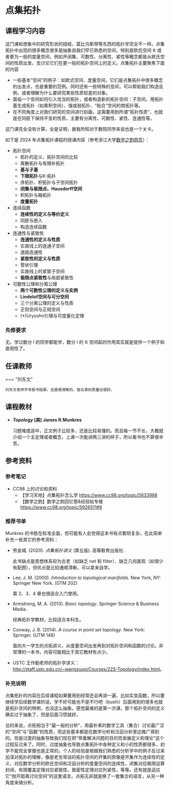 # 点集拓扑

## 课程学习内容

这门课和想象中的研究形状的扭结，莫比乌斯带等东西的拓扑学完全不一样。点集拓扑中出现的很多概念很多是抽象自我们早已熟悉的空间，特别是欧氏空间 $\mathbb{R}$ 或者更为一般的度量空间，例如开闭集、可数性、分离性、紧性等概念都是从欧氏空间的性质出发，去讨论它们在更一般的拓扑空间上的定义。点集拓扑主要聚焦下面的内容

+ 一些基本“空间”的例子：如欧式空间、度量空间，它们是点集拓扑中很多概念的出发点，也是重要的范例。同时还有一些特殊的空间，可以帮助我们构造反例，或者理解为什么要研究某些性质较差的对象。
+ 面临一个空间如何引入恰当的拓扑，或者构造新的拓扑空间：子空间，用拓扑基生成拓扑（如乘积空间）、强或弱拓扑、“粘合”空间的商拓扑等。
+ 在不同角度上对我们研究的空间进行刻画，这需要用到所谓“拓扑性质”，也就是在同胚下保持不变的性质，主要有分离性、可数性、紧性、连通性等。 

这门课完全没有计算，全是证明，据我所知对于数院同学来说也是一个关卡。

如下是 2024 年点集拓扑课程的授课内容（参考浙江大学[数学之韵网页](https://zju_math.pages.zjusct.io/mathweb/compulsory/Topology)）：

* 拓扑空间
    - 拓扑的定义、拓扑空间的比较
    - 离散拓扑与有限补拓扑
    - **基与子基**
    - **下限拓扑**与K-拓扑
    - 序拓扑、积拓扑与子空间拓扑
    - **闭集与极限点、Hausdorff空间**
    - 积拓扑与箱拓扑
    - **度量拓扑**
* 连续函数
    - **连续性的定义与等价定义**
    - 同胚与嵌入
    - 构造连续函数
* 连通性与紧致性
    * **连通性的定义与性质**
    * 实直线上的连通子空间
    * 道路连通性
    * **紧致性的定义与性质**
    * 管状引理
    * 实直线上的紧致子空间
    * **极限点紧致性**与局部紧致性
* 可数性公理和分离公理
    * **两个可数性公理的定义与实例**
    * **Lindelof空间与可分空间**
    * 三个分离公理的定义与性质
    * 正则空间与正规空间
    * (*)Urysohn引理与可度量化定理


### 先修要求

无。学过数分 I 的同学都能学，数分 I 的 $\mathbb{R}$ 空间起的作用其实就是提供一个例子和直观性了。

## 任课教师

=== "刘东文"

    刘东文老师手写板书投屏，还是很清晰的，智云录的质量也很好。


## 课程教材

- ***Topology* [美] James R.Munkres**

    习题难度适中，正文例子比较多，还是比较易懂的。而且每一节不长，大概就介绍一个主定理或者概念，上课一次能讲两三讲的样子，所以看书也不算很辛苦。

## 参考资料

### 参考笔记
+ CC98 上的讨论和资料
    + 【学习天地】点集拓扑怎么学 <https://www.cc98.org/topic/5833998> 
    + 【数学之韵】数学之韵回忆卷&经验帖专楼 <https://www.cc98.org/topic/5926511#8> 

### 推荐书单

Munkres 的书胜在标准全面，但可能有人会觉得这本书有点繁琐复杂，在此简单补充一些其它的参考资料：

+ 熊金城. (2020). *点集拓扑讲义* (第五版). 高等敎育出版社. 

    此书缺点是思想体系较为古老（如缺乏 net 和 filter）、缺乏几何直观（如很少有配图），但优点是比较通顺清晰，可以拿来自学。

+ Lee, J. M. (2000). *Introduction to topological manifolds*. New York, NY: Springer New York. (GTM 202) 

    第 2、3、4 章也很适合入门使用。

+ Armstrong, M. A. (2013). *Basic topology*. Springer Science & Business Media. 

    经典拓扑学教材，比较适合本科生。

+ Conway, J. B. (2014). *A course in point set topology*. New York: Springer. (UTM 146)

    面向大一学生的点拓讲义，从度量空间出发再到对拓扑空间和函数的讨论。非常薄的一本书，内容可能相比于其它教材有点少。

+ USTC 王作勤老师的拓扑学讲义：<http://staff.ustc.edu.cn/~wangzuoq/Courses/22S-Topology/index.html>。

### 补充说明

点集拓扑的内容在后续课程如果要用到经常还会再讲一遍，比如实变函数，所以要继续学后续数学课的话，学不好可能也不是不行吧（bushi）后面用到的很多也就是拓扑空间的特例，也没这么抽象。感觉最难的是第一次课，那个拓扑空间的定义确实过于抽象了，但是后面习惯就好。

总的来说，点拓相当于“最一般的分析”，用最朴素的数学工具（集合）讨论最广泛的“空间”与“函数”的性质，而这些基本都是在数学分析和泛函分析里边推广得到的。但是过度的抽象导致我们现在把“带着解决问题的目的而发展定义和理论”这个过程反过来了。同时，过度抽象也导致点集拓扑中各种定义和小的性质都很多，初学不能完全掌握也是正常的。个人的经验是根据我们熟悉的分析学中的例子反过来加深对拓扑的理解，像是老生常谈的拓扑空间的开集的原像是开集作为连续性的定义，对应数学分析的欧氏空间和泛函分析的度量空间的连续性，闭集对应极限运算封闭，有限覆盖定理对应紧致性，致密性定理对应列紧性，等等。还有就是适应它“抛开距离讨论空间”的这套语言。点拓无非就是换了一套集合的语言，从另一种角度来搞分析。
